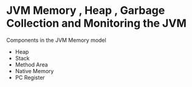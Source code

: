 # JVM Memory , Heap , Garbage Collection and Monitoring the JVM

Components in the JVM Memory model

* Heap  
* Stack  
* Method Area
* Native Memory
* PC Register 

